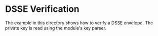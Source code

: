 # DSSE Verification

The example in this directory shows how to verify a DSSE envelope. The
private key is read using the module's key parser.
